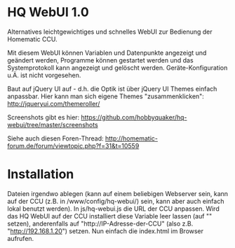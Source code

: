 HQ WebUI 1.0
============
Alternatives leichtgewichtiges und schnelles WebUI zur Bedienung der Homematic CCU.

Mit diesem WebUI können Variablen und Datenpunkte angezeigt und geändert werden, Programme können gestartet werden und das Systemprotokoll kann angezeigt und gelöscht werden. Geräte-Konfiguration u.Ä. ist nicht vorgesehen.

Baut auf jQuery UI auf - d.h. die Optik ist über jQuery UI Themes einfach anpassbar. Hier kann man sich eigene Themes "zusammenklicken": http://jqueryui.com/themeroller/

Screenshots gibt es hier: https://github.com/hobbyquaker/hq-webui/tree/master/screenshots

Siehe auch diesen Foren-Thread: http://homematic-forum.de/forum/viewtopic.php?f=31&t=10559

Installation
============
Dateien irgendwo ablegen (kann auf einem beliebigen Webserver sein, kann auf der CCU (z.B. in /www/config/hq-webui/) sein, kann aber auch einfach lokal benutzt werden).
In js/hq-webui.js die URL der CCU anpassen. Wird das HQ WebUI auf der CCU installiert diese Variable leer lassen (auf "" setzen), anderenfalls auf "http://IP-Adresse-der-CCU" (also z.B. "http://192.168.1.20") setzen. Nun einfach die index.html im Browser aufrufen.

